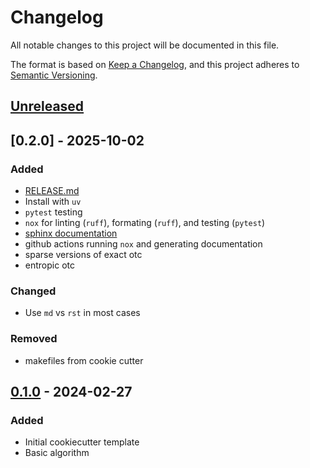 # Changelog

All notable changes to this project will be documented in this file.

The format is based on [Keep a Changelog](https://keepachangelog.com/en/1.1.0/),
and this project adheres to [Semantic Versioning](https://semver.org/spec/v2.0.0.html).

## [Unreleased]

## [0.2.0] - 2025-10-02

### Added
* [RELEASE.md](./RELEASE.md)
* Install with `uv`
* `pytest` testing
* `nox` for linting (`ruff`), formating (`ruff`), and testing (`pytest`)
* [sphinx documentation](https://pyotc.github.io/pyotc/)
* github actions running `nox` and generating documentation
* sparse versions of exact otc
* entropic otc

### Changed
* Use `md` vs `rst` in most cases

### Removed
* makefiles from cookie cutter

## [0.1.0] - 2024-02-27

### Added
* Initial cookiecutter template
* Basic algorithm

[unreleased]: https://github.com/pyotc/pyotc
[0.1.0]: https://github.com/pyotc/pyotc/tree/v0.1.0

